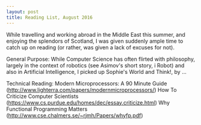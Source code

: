 ```yaml
---
layout: post
title: Reading List, August 2016
---
```


While travelling and working abroad in the Middle East this summer, and enjoying the splendors of Scotland, I was given suddenly ample time to catch up on reading (or rather, was given a lack of excuses for not).

General Purpose:
While Computer Science has often flirted with philosophy, largely in the context of robotics (see Asimov's short story, i Robot) and also in Artificial Intelligence, I picked up Sophie's World and Think!, by ...

Technical Reading:
Modern Microprocessors: A 90 Minute Guide (http://www.lighterra.com/papers/modernmicroprocessors/)
How To Criticize Computer Scientists (https://www.cs.purdue.edu/homes/dec/essay.criticize.html)
Why Functional Programming Matters (http://www.cse.chalmers.se/~rjmh/Papers/whyfp.pdf)